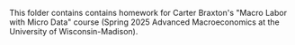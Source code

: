 This folder contains contains homework for Carter Braxton's "Macro Labor with Micro Data" course (Spring 2025 Advanced Macroeconomics at the University of Wisconsin-Madison).

